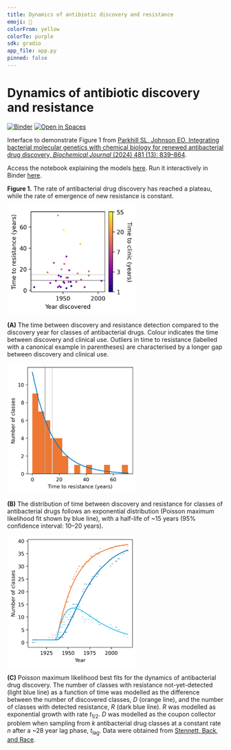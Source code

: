 ```yaml
---
title: Dynamics of antibiotic discovery and resistance
emoji: 💊
colorFrom: yellow
colorTo: purple
sdk: gradio
app_file: app.py
pinned: false
---
```


# Dynamics of antibiotic discovery and resistance

[![Binder](https://mybinder.org/badge_logo.svg)](https://mybinder.org/v2/gh/scbirlab/2024-Parkhill-BiochemJ/main?labpath=modelling-abx-discovery.ipynb)
[![Open in Spaces](https://huggingface.co/datasets/huggingface/badges/resolve/main/open-in-hf-spaces-md-dark.svg)](https://huggingface.co/spaces/scbirlab/abx-disco-dynamo)

Interface to demonstrate Figure 1 from [Parkhill SL, Johnson EO, Integrating bacterial molecular genetics with chemical biology for renewed antibacterial drug discovery, _Biochemical Journal_ (2024) 481 (13): 839–864](https://doi.org/10.1042/BCJ20220062).

Access the notebook explaining the models [here](https://github.com/scbirlab/2024-Parkhill-BiochemJ/blob/main/modelling-abx-discovery.ipynb). Run it interactively in Binder [here](https://mybinder.org/v2/gh/scbirlab/2024-Parkhill-BiochemJ/main?labpath=modelling-abx-discovery.ipynb).

**Figure 1.** The rate of antibacterial drug discovery has reached a plateau, while the rate of emergence of new resistance is constant.

<img src="figs/year-vs-ttr.png" alt="" width="300">

**(A)** The time between discovery and resistance detection compared to the discovery year for classes of antibacterial drugs. Colour indicates the time between discovery and clinical use. Outliers in time to resistance (labelled with a canonical example in parentheses) are characterised by a longer gap between discovery and clinical use.

<img src="figs/ttr-hist.png" alt="" width="300">

**(B)** The distribution of time between discovery and resistance for classes of antibacterial drugs follows an exponential distribution (Poisson maximum likelihood fit shown by blue line), with a half-life of ~15 years (95% confidence interval: 10–20 years).

<img src="figs/resistance-curves.png" alt="" width="300">

**(C)** Poisson maximum likelihood best fits for the dynamics of antibacterial drug discovery. The number of classes with resistance not-yet-detected (light blue line) as a function of time was modelled as the difference between the number of discovered classes, $D$ (orange line), and the number of classes with detected resistance, $R$ (dark blue line). $R$ was modelled as exponential growth with rate $t_{1/2}$. $D$ was modelled as the coupon collector problem when sampling from $k$ antibacterial drug classes at a constant rate $n$ after a ~28 year lag phase, $t_{\text{lag}}$. Data were obtained from [Stennett, Back, and Race](https://doi.org/10.3390/antibiotics11091237).
